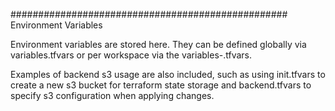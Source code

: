################################################## Environment Variables

Environment variables are stored here. They can be defined globally via variables.tfvars or per workspace via the variables-<WORKSPACE>.tfvars.

Examples of backend s3 usage are also included, such as using init.tfvars to create a new s3 bucket for terraform state storage and backend.tfvars to specify s3 configuration when applying changes.